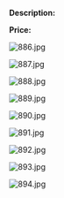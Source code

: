 **Description:**

**Price:**

![886.jpg](../images/886.jpg)

![887.jpg](../images/887.jpg)

![888.jpg](../images/888.jpg)

![889.jpg](../images/889.jpg)

![890.jpg](../images/890.jpg)

![891.jpg](../images/891.jpg)

![892.jpg](../images/892.jpg)

![893.jpg](../images/893.jpg)

![894.jpg](../images/894.jpg)